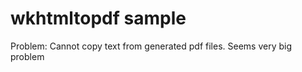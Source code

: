 wkhtmltopdf sample
==================

Problem: Cannot copy text from generated pdf files. Seems very big problem
